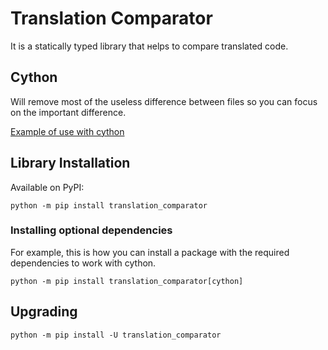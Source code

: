 # Translation Comparator

It is a statically typed library that нelps to compare translated code.

## Cython

Will remove most of the useless difference between files so you can focus on the important difference.

[Example of use with cython](https://github.com/0dminnimda/translation_comparator/blob/main/examples/cython/run_cython_comparison.py)

## Library Installation

Available on PyPI:

```console
python -m pip install translation_comparator
```

### Installing optional dependencies

For example, this is how you can install a package with the required dependencies to work with cython.

```console
python -m pip install translation_comparator[cython]
```

## Upgrading

```console
python -m pip install -U translation_comparator
```
